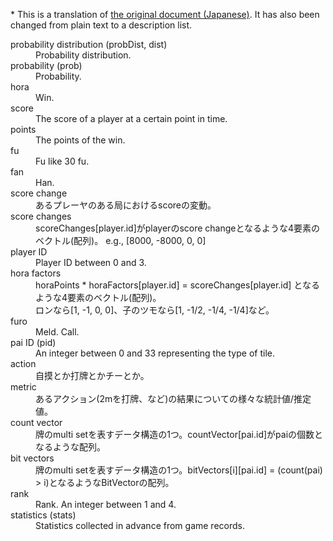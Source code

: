 \* This is a translation of [the original document (Japanese)](https://github.com/gimite/mjai-manue/blob/master/doc/terminology.txt). It has also been changed from plain text to a description list.

<dl>
  <dt>probability distribution (probDist, dist)</dt>
  <dd>Probability distribution.</dd>

  <dt>probability (prob)</dt>
  <dd>Probability.</dd>

  <dt>hora</dt>
  <dd>Win.</dd>

  <dt>score</dt>
  <dd>The score of a player at a certain point in time.</dd>

  <dt>points</dt>
  <dd>The points of the win.</dd>

  <dt>fu</dt>
  <dd>Fu like 30 fu.</dd>

  <dt>fan</dt>
  <dd>Han.</dd>

  <dt>score change</dt>
  <dd>あるプレーヤのある局におけるscoreの変動。</dd>

  <dt>score changes</dt>
  <dd>scoreChanges[player.id]がplayerのscore changeとなるような4要素のベクトル(配列)。 e.g., [8000, -8000, 0, 0]</dd>

  <dt>player ID</dt>
  <dd>Player ID between 0 and 3.</dd>

  <dt>hora factors</dt>
  <dd>horaPoints * horaFactors[player.id] = scoreChanges[player.id] となるような4要素のベクトル(配列)。 <br>
  ロンなら[1, -1, 0, 0]、子のツモなら[1, -1/2, -1/4, -1/4]など。</dd>

  <dt>furo</dt>
  <dd>Meld. Call.</dd>

  <dt>pai ID (pid)</dt>
  <dd>An integer between 0 and 33 representing the type of tile.</dd>

  <dt>action</dt>
  <dd>自摸とか打牌とかチーとか。</dd>

  <dt>metric</dt>
  <dd>あるアクション(2mを打牌、など)の結果についての様々な統計値/推定値。</dd>

  <dt>count vector</dt>
  <dd>牌のmulti setを表すデータ構造の1つ。countVector[pai.id]がpaiの個数となるような配列。</dd>

  <dt>bit vectors</dt>
  <dd>牌のmulti setを表すデータ構造の1つ。bitVectors[i][pai.id] = (count(pai) > i)となるようなBitVectorの配列。</dd>

  <dt>rank</dt>
  <dd>Rank. An integer between 1 and 4.</dd>

  <dt>statistics (stats)</dt>
  <dd>Statistics collected in advance from game records.</dd>
</dl>
